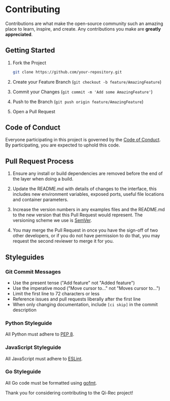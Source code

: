 # Contributing

Contributions are what make the open-source community such an amazing place to learn, inspire, and create. Any contributions you make are **greatly appreciated**.

## Getting Started

1. Fork the Project

    ```bash
    git clone https://github.com/your-repository.git
    ```

2. Create your Feature Branch (`git checkout -b feature/AmazingFeature`)

3. Commit your Changes (`git commit -m 'Add some AmazingFeature'`)

4. Push to the Branch (`git push origin feature/AmazingFeature`)

5. Open a Pull Request

## Code of Conduct

Everyone participating in this project is governed by the [Code of Conduct](CODE_OF_CONDUCT.md). By participating, you are expected to uphold this code.

## Pull Request Process

1. Ensure any install or build dependencies are removed before the end of the layer when doing a build.

2. Update the README.md with details of changes to the interface, this includes new environment variables, exposed ports, useful file locations and container parameters.

3. Increase the version numbers in any examples files and the README.md to the new version that this Pull Request would represent. The versioning scheme we use is [SemVer](http://semver.org/).

4. You may merge the Pull Request in once you have the sign-off of two other developers, or if you do not have permission to do that, you may request the second reviewer to merge it for you.

## Styleguides

### Git Commit Messages

- Use the present tense ("Add feature" not "Added feature")
- Use the imperative mood ("Move cursor to..." not "Moves cursor to...")
- Limit the first line to 72 characters or less
- Reference issues and pull requests liberally after the first line
- When only changing documentation, include `[ci skip]` in the commit description

### Python Styleguide

All Python must adhere to [PEP 8](https://www.python.org/dev/peps/pep-0008/).

### JavaScript Styleguide

All JavaScript must adhere to [ESLint](https://eslint.org/).

### Go Styleguide

All Go code must be formatted using [gofmt](https://golang.org/cmd/gofmt/).

Thank you for considering contributing to the Qi-Rec project!

